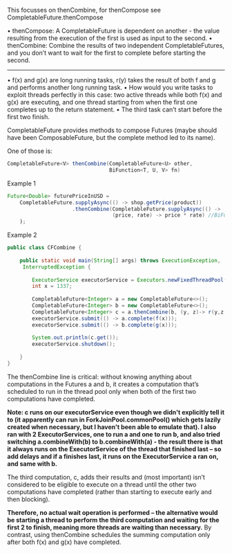 This focusses on thenCombine, for thenCompose see CompletableFuture.thenCompose

• thenCompose: A CompletableFuture is dependent on another - the value resulting from the execution of the first is used as input to the second.
• thenCombine: Combine the results of two independent CompletableFutures, and you don’t want to wait for the first to complete before starting the second.

------------

• f(x) and g(x) are long running tasks, r(y) takes the result of both f and g and performs another long running task.
• How would you write tasks to exploit threads perfectly in this case: two active threads while both f(x) and g(x) are executing, and one thread starting from when the first one completes up to the return statement.
• The third task can’t start before the first two finish.

CompletableFuture provides methods to compose Futures (maybe should have been ComposableFuture, but the complete method led to its name).
	 
One of those is:
	 
```java
CompletableFuture<V> thenCombine(CompletableFuture<U> other,
	                             BiFunction<T, U, V> fn)
```
	 
Example 1

```java
Future<Double> futurePriceInUSD = 
    CompletableFuture.supplyAsync(() -> shop.getPrice(product))      
                     .thenCombine(CompletableFuture.supplyAsync(() ->  exchangeService.getRate(Money.EUR, Money.USD)),
                                  (price, rate) -> price * rate) //BiFunction
    );
```

Example 2
 
```java
public class CFCombine {
 
    public static void main(String[] args) throws ExecutionException,
     InterruptedException {
 
        ExecutorService executorService = Executors.newFixedThreadPool(10);
        int x = 1337;
 
        CompletableFuture<Integer> a = new CompletableFuture<>();
        CompletableFuture<Integer> b = new CompletableFuture<>();
        CompletableFuture<Integer> c = a.thenCombine(b, (y, z)-> r(y,z));
        executorService.submit(() -> a.complete(f(x)));
        executorService.submit(() -> b.complete(g(x)));
 
        System.out.println(c.get());
        executorService.shutdown();
 
    }
}
```
 
The thenCombine line is critical: without knowing anything about computations in the Futures a and b, it creates a computation that’s scheduled to run in the thread pool only when both of the first two computations have completed. 

**Note: c runs on our executorService even though we didn't explicitly tell it to (it apparently can run in ForkJoinPool.commonPool() which gets lazily created when necessary, but I haven't been able to emulate that). I also ran with 2 ExecutorServices, one to run a and one to run b, and also tried switching a.combineWith(b) to b.combineWith(a) - the result there is that it always runs on the ExecutorService of the thread that finished last – so add delays and if a finishes last, it runs on the ExecutorService a ran on, and same with b.**

The third computation, c, adds their results and (most important) isn’t considered to be eligible to execute on a thread until the other two computations have completed (rather than starting to execute early and then blocking). 

**Therefore, no actual wait operation is performed – the alternative would be starting a thread to perform the third computation and waiting for the first 2 to finish, meaning more threads are waiting than necessary.** By contrast, using thenCombine schedules the summing computation only after both f(x) and g(x) have completed.

